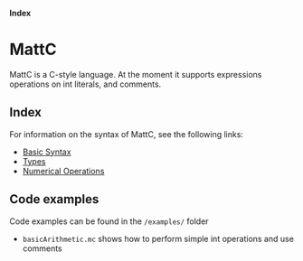 **Index**

# MattC
MattC is a C-style language. At the moment it supports expressions operations on int literals, and comments.

## Index
For information on the syntax of MattC, see the following links:
* [Basic Syntax](basicSyntax)
* [Types](types)
* [Numerical Operations](numericalOperations)

## Code examples
Code examples can be found in the `/examples/` folder
* `basicArithmetic.mc` shows how to perform simple int operations and use comments